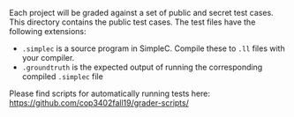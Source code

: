 Each project will be graded against a set of public and secret test
cases.  This directory contains the public test cases.  The test files
have the following extensions:

- `.simplec` is a source program in SimpleC.  Compile these to `.ll` files with your compiler.
- `.groundtruth` is the expected output of running the corresponding compiled `.simplec` file

Please find scripts for automatically running tests here: <https://github.com/cop3402fall19/grader-scripts/>
